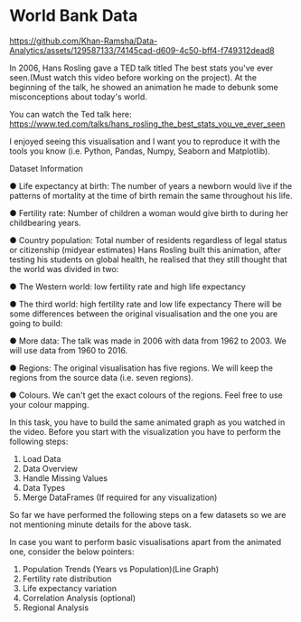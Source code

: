 # World Bank Data



https://github.com/Khan-Ramsha/Data-Analytics/assets/129587133/74145cad-d609-4c50-bff4-f749312dead8



In 2006, Hans Rosling gave a TED talk titled The best stats you've ever seen.(Must watch this video before working on the project). At the beginning of the talk, he showed an animation he made to debunk some misconceptions about today's world.


You can watch the Ted talk here: 
https://www.ted.com/talks/hans_rosling_the_best_stats_you_ve_ever_seen

I enjoyed seeing this visualisation and I want you to reproduce it with the tools you know (i.e. Python, Pandas, Numpy, Seaborn and Matplotlib). 


Dataset Information


●	Life expectancy at birth: The number of years a newborn would live if the patterns of mortality at the time of birth remain the same throughout his life.

●	Fertility rate: Number of children a woman would give birth to during her childbearing years. 

●	Country population: Total number of residents regardless of legal status or citizenship (midyear estimates)
Hans Rosling built this animation, after testing his students on global health, he realised that they still thought that the world was divided in two:

●	The Western world: low fertility rate and high life expectancy

●	The third world: high fertility rate and low life expectancy
There will be some differences between the original visualisation and the one you are going to build:

●	More data:  The talk was made in 2006 with data from 1962 to 2003. We will use data from 1960 to 2016.

●	Regions: The original visualisation has five regions. We will keep the regions from the source data (i.e. seven regions).

●	Colours. We can't get the exact colours of the regions. Feel free to use your colour mapping.

In this task, you have to build the same animated graph as you watched in the video. Before you start with the visualization you have to perform the following steps: 

1.	Load Data
2.	Data Overview
3.	Handle Missing Values
4.	Data Types
5.	Merge DataFrames (If required for any visualization)

So far we have performed the following steps on a few datasets so we are not mentioning minute details for the above task.

In case you want to perform basic visualisations apart from the animated one, consider the below pointers:


1.	Population Trends (Years vs Population)(Line Graph)
2.	Fertility rate distribution 
3.	Life expectancy variation
4.	Correlation Analysis (optional)
5.	Regional Analysis 
